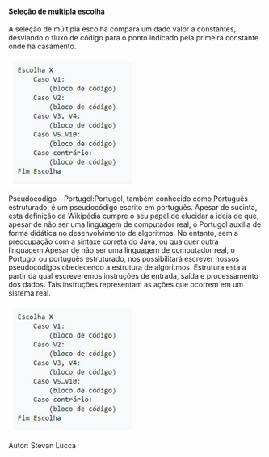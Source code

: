 ####                                              **Seleção de múltipla escolha**

A seleção de múltipla escolha compara um dado valor a constantes, desviando o fluxo de código para o ponto indicado pela primeira constante onde há casamento.

![ste1](https://github.com/Pedrogvd/Projeto_StartLatam/blob/main/Imagens_LP/ste1.PNG)

Pseudocódigo – Portugol:Portugol, também conhecido como Português estruturado, é um
pseudocódigo escrito em português. Apesar de sucinta, esta definição da Wikipédia cumpre o
seu papel de elucidar a ideia de que, apesar de não ser uma linguagem de computador real, o
Portugol auxilia de forma didática no desenvolvimento de algoritmos. No entanto, sem a
preocupação com a sintaxe correta do Java, ou qualquer outra linguagem.Apesar de não ser
uma linguagem de computador real, o Portugol ou português estruturado, nos possibilitará
escrever nossos pseudocódigos obedecendo a estrutura de algoritmos. Estrutura esta a partir
da qual escreveremos instruções de entrada, saída e processamento dos dados. Tais
instruções representam as ações que ocorrem em um sistema real.

![ste2](https://github.com/Pedrogvd/Projeto_StartLatam/blob/main/Imagens_LP/ste1.PNG)

Autor: Stevan Lucca

